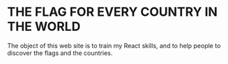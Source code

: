 # THE FLAG FOR EVERY COUNTRY IN THE WORLD

The object of this web site is to train my React skills, and to help people to discover the flags and the countries.
